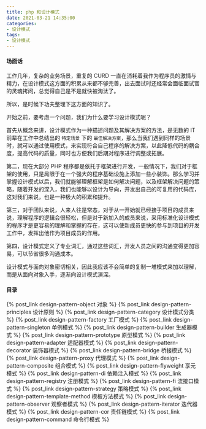```yaml
---
title: php 和设计模式
date: 2021-03-21 14:35:00
categories:
- 设计模式
tags:
- 设计模式
---
```


#### 场面话

工作几年，复杂的业务场景，重复的 CURD 一直在消耗着我作为程序员的激情与精力，在设计模式这方面的积累从来都不够完善，出去面试时还经常会面临面试官的灵魂拷问，总觉得自己是不是就快被淘汰了。

所以，是时候下功夫整理下这方面的知识了。

开始之前，要考虑一个问题，我们为什么要学习设计模式呢？

首先从概念来讲，设计模式作为一种描述问题及其解决方案的方法，是无数的 IT 前辈在工作中总结出的 `特定场景` 下的 `最佳解决方案`，那么当我们遇到同样的场景时，就可以通过使用模式，来实现符合自己程序的解决方案，以此降低代码的耦合度，提高代码的质量，同时也方便我们后期对程序进行调整或拓展。

第二，现在大部分 PHP 程序都是依托于框架进行开发，一般情况下，我们对于框架的使用，只是局限于在一个强大的程序基础设施上添加一些小装饰。那么学习并掌握设计模式以后，我们就能够理解框架是如何解决问题，以及框架解决问题的策略，随着开发的深入，我们也能够以设计为导向，开发出自己的可复用的代码库，这对我们来说，也是一种极大的积累和提升。

第三，对于团队来说，人来人往是常态，对于从一开始就已经接手项目的成员来说，理解程序的逻辑会很轻松，但是对于新加入的成员来说，采用标准化设计模式的程序才是更容易的理解和掌握的存在，这可以使新成员更快的参与到项目的开发工作中，发挥出他作为项目成员的作用。

第四，设计模式定义了专业词汇，通过这些词汇，开发人员之间的沟通变得更加容易，可以节省很多沟通成本。

设计模式与面向对象密切相关，因此我应该不会简单的复制一堆模式来加以理解，而是从面向对象入手，逐渐向设计模式演深。

#### 目录

{% post_link design-pattern-object  对象 %}
{% post_link design-pattern-principles  设计原则 %}
{% post_link design-pattern-category 设计模式分类 %}
{% post_link design-pattern-factory 工厂模式 %}
{% post_link design-pattern-singleton 单例模式 %}
{% post_link design-pattern-builder 生成器模式 %}
{% post_link design-pattern-prototype 原型模式 %}
{% post_link design-pattern-adapter 适配器模式 %}
{% post_link design-pattern-decorator 装饰器模式 %}
{% post_link design-pattern-bridge 桥接模式 %}
{% post_link design-pattern-proxy 代理模式 %}
{% post_link design-pattern-composite 组合模式 %}
{% post_link design-pattern-flyweight 享元模式 %}
{% post_link design-pattern-di 依赖注入模式 %}
{% post_link design-pattern-registry 注册模式 %}
{% post_link design-pattern-fi 流接口模式 %}
{% post_link design-pattern-strategy 策略模式 %}
{% post_link design-pattern-template-method 模板方法模式 %}
{% post_link design-pattern-observer 观察者模式 %}
{% post_link design-pattern-iterator 迭代器模式 %}
{% post_link design-pattern-cor 责任链模式 %}
{% post_link design-pattern-command 命令行模式 %}



